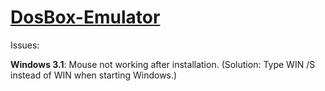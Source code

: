 # [DosBox-Emulator](https://overdueweevil2-org.github.io/DosBox-Emulator#EmulatorZ)

Issues:

**Windows 3.1**: Mouse not working after installation. (Solution: Type WIN /S instead of WIN when starting Windows.)

